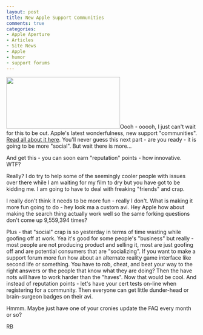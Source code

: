 ```yaml
---
layout: post
title: New Apple Support Communities
comments: true
categories:
- Apple Aperture
- Articles
- Site News
- Apple
- humor
- support forums
---
```

<a rel="prettyPhoto" href="http://photo.rwboyer.com/wp-content/uploads/2010/08/GLMedia-338-Version-2.jpg"><img class="alignleft size-medium wp-image-2125" title="GLMedia 338 - Version 2" src="http://photo.rwboyer.com/wp-content/uploads/2010/08/GLMedia-338-Version-2-300x136.jpg" alt="" width="300" height="136" /></a>Oooh - ooooh, I just can't wait for this to be out. Apple's latest wonderfulness, new support "communities". <a href="http://arstechnica.com/apple/news/2010/08/apple-rejiggering-support-forums-with-social-network-bent.ars?utm_source=rss&amp;utm_medium=rss&amp;utm_campaign=rss&amp;comments=1#comments-bar">Read all about it here</a>. You'll never guess this next part - are you ready - it is going to be more "social". But wait there is more...

And get this - you can soon earn "reputation" points - how innovative. WTF?

Really? I do try to help some of the seemingly cooler people with issues over there while I am waiting for my film to dry but you have got to be kidding me. I am going to have to deal with freaking "friends" and crap.

I really don't think it needs to be more fun - really I don't. What is making it more fun going to do - hey look ma a custom avi. Hey Apple how about making the search thing actually work well so the same forking questions don't come up 9,559,394 times?

Plus - that "social" crap is so yesterday in terms of time wasting while goofing off at work. Yea it's good for some people's "business" but really - most people are not producing product and selling it, most are just goofing off and are potential consumers that are "socializing". If you want to make a support forum more fun how about an alternate reality game interface like second life or something. You have to rob, cheat, and beat your way to the right answers or the people that know what they are doing? Then the have nots will have to work harder than the "haves". Now that would be cool. And instead of reputation points - let's have your cert tests on-line when registering for a community. Then everyone can get little dunder-head or brain-surgeon badges on their avi.

Hmmm. Maybe just have one of your cronies update the FAQ every month or so?

RB